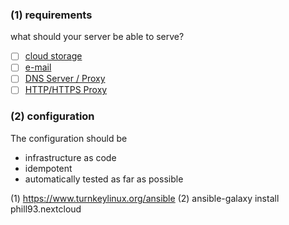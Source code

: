 ### (1) requirements

what should your server be able to serve?

- [ ] [cloud storage](https://www.turnkeylinux.org/nextcloud)
- [ ] [e-mail](https://mailinabox.email/)
- [ ] [DNS Server / Proxy](https://github.com/pi-hole/pi-hole/#one-step-automated-install)
- [ ] [HTTP/HTTPS Proxy](https://discourse.pi-hole.net/t/privoxy-and-pi-hole/70)

### (2) configuration
The configuration should be 
  - infrastructure as code
  - idempotent
  - automatically tested as far as possible

(1) https://www.turnkeylinux.org/ansible
(2) ansible-galaxy install phill93.nextcloud
